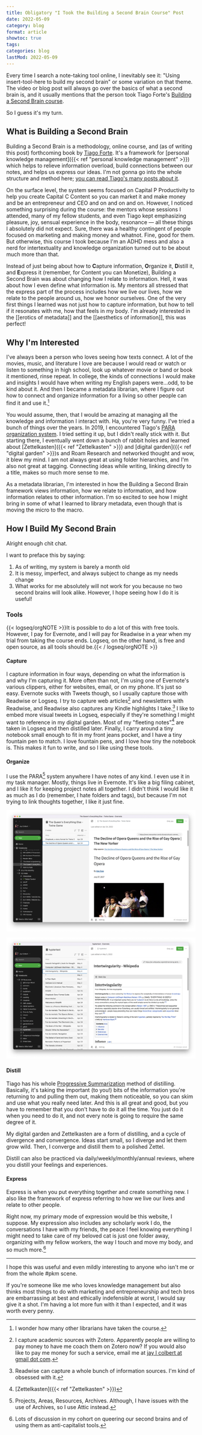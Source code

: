 ```yaml
---
title: Obligatory "I Took the Building a Second Brain Course" Post
date: 2022-05-09
category: blog
format: article
showtoc: true
tags:
categories: blog
lastMod: 2022-05-09
---
```

Every time I search a note-taking tool online, I inevitably see it: "Using insert-tool-here to build my second brain" or some variation on that theme. The video or blog post will always go over the basics of what a second brain is, and it usually mentions that the person took Tiago Forte's [Building a Second Brain course](https://www.buildingasecondbrain.com/).

So I guess it's my turn.

## What is Building a Second Brain

Building a Second Brain is a methodology, online course, and (as of writing this post) forthcoming book by [Tiago Forte](https://fortelabs.co/). It's a framework for [personal knowledge management]({{< ref "personal knowledge management" >}}) which helps to relieve information overload, build connections between our notes, and helps us express our ideas. I'm not gonna go into the whole structure and method here; [you can read Tiago's many posts about it](https://fortelabs.co/blog/category/topics/building-a-second-brain/).

On the surface level, the system seems focused on Capital P Productivity to help you create Capital C Content so you can market it and make money and be an entrepreneur and CEO and on and on and on. However, I noticed something surprising during the course: the mentors whose sessions I attended, many of my fellow students, and even Tiago kept emphasizing pleasure, joy, sensual experience in the body, resonance — all these things I absolutely did not expect. Sure, there was a healthy contingent of people focused on marketing and making money and whatnot. Fine, good for them. But otherwise, this course I took because I'm an ADHD mess and also a nerd for intertextuality and knowledge organization turned out to be about much more than that.

Instead of just being about how to **C**apture information, **O**rganize it, **D**istill it, and **E**xpress it (remember, for Content you can Monetize), Building a Second Brain was about changing how I relate to information. Hell, it was about how I even define what information is. My mentors all stressed that the express part of the process includes how we live our lives, how we relate to the people around us, how we honor ourselves. One of the very first things I learned was not just how to capture information, but how to tell if it resonates with me, how that feels in my body. I'm already interested in the [[erotics of metadata]] and the [[aesthetics of information]], this was perfect!

## Why I'm Interested

I've always been a person who loves seeing how texts connect. A lot of the movies, music, and literature I love are because I would read or watch or listen to something in high school, look up whatever movie or band or book it mentioned, rinse repeat. In college, the kinds of connections I would make and insights I would have when writing my English papers were...odd, to be kind about it. And then I became a metadata librarian, where I figure out how to connect and organize information for a living so other people can find it and use it.[^1]

You would assume, then, that I would be amazing at managing all the knowledge and information I interact with. Ha, you're very funny. I've tried a bunch of things over the years. In 2019, I encountered Tiago's [PARA organization system](https://fortelabs.co/blog/para/). I tried setting it up, but I didn't really stick with it. But starting there, I eventually went down a bunch of rabbit holes and learned about [Zettelkasten]({{< ref "Zettelkasten" >}}) and [digital garden]({{< ref "digital garden" >}})s and Roam Research and networked thought and wow, it blew my mind. I am not always great at using folder hierarchies, and I'm also not great at tagging. Connecting ideas while writing, linking directly to a title, makes so much more sense to me.

As a metadata librarian, I'm interested in how the Building a Second Brain framework views information, how we relate to information, and how information relates to other information. I'm so excited to see how I might bring in some of what I learned to library metadata, even though that is moving the micro to the macro.

[^1]: I wonder how many other librarians have taken the course.

## How I Build My Second Brain

Alright enough chit chat.

I want to preface this by saying:
1. As of writing, my system is barely a month old
2. It is messy, imperfect, and always subject to change as my needs change
3. What works for me absolutely will not work for you because no two second brains will look alike. However, I hope seeing how I do it is useful!

### Tools

{{< logseq/orgNOTE >}}It is possible to do a lot of this with free tools. However, I pay for Evernote, and I will pay for Readwise in a year when my trial from taking the course ends. Logseq, on the other hand, is free and open source, as all tools should be.{{< / logseq/orgNOTE >}}

#### Capture

I capture information in four ways, depending on what the information is and why I'm capturing it. More often than not, I'm using one of Evernote's various clippers, either for websites, email, or on my phone. It's just so easy. Evernote sucks with Tweets though, so I usually capture those with Readwise or Logseq. I try to capture web articles[^2] and newsletters with Readwise, and Readwise also captures any Kindle highlights I take.[^3] I like to embed more visual tweets in Logseq, especially if they're something I might want to reference in my digital garden. Most of my "fleeting notes"[^4] are taken in Logseq and then distilled later. Finally, I carry around a tiny notebook small enough to fit in my front jeans pocket, and I have a tiny fountain pen to match. I love fountain pens, and I love how tiny the notebook is. This makes it fun to write, and so I like using these tools.

[^2]: I capture academic sources with Zotero. Apparently people are willing to pay money to have me coach them on Zotero now? If you would also like to pay me money for such a service, email me at [jay l colbert at gmail dot com](mailto:jaylcolbert@gmail.com).

[^3]: Readwise can capture a whole bunch of information sources. I'm kind of obsessed with it.

[^4]: [Zettelkasten]({{< ref "Zettelkasten" >}})

#### Organize

I use the PARA[^5] system anywhere I have notes of any kind. I even use it in my task manager. Mostly, things live in Evernote. It's like a big filing cabinet, and I like it for keeping project notes all together. I didn't think I would like it as much as I do (remember, I hate folders and tags), but because I'm not trying to link thoughts together, I like it just fine.

![Project_Screenshot.png](/assets/project_screenshot_1652146798104_0.png)

![Resource_Screenshot.png](/assets/resource_screenshot_1652146806745_0.png)

#### Distill

Tiago has his whole [Progressive Summarization](https://fortelabs.co/blog/progressive-summarization-a-practical-technique-for-designing-discoverable-notes/) method of distilling. Basically, it's taking the important (to you!) bits of the information you're returning to and pulling them out, making them noticeable, so you can skim and use what you really need later. And this is all great and good, but you have to remember that you don't have to do it all the time. You just do it when you need to do it, and not every note is going to require the same degree of it.

My digital garden and Zettelkasten are a form of distilling, and a cycle of divergence and convergence. Ideas start small, so I diverge and let them grow wild. Then, I converge and distill them to a polished Zettel.

Distill can also be practiced via daily/weekly/monthly/annual reviews, where you distill your feelings and experiences.

#### Express

Express is when you put everything together and create something new. I also like the framework of express referring to how we live our lives and relate to other people.

Right now, my primary mode of expression would be this website, I suppose. My expression also includes any scholarly work I do, the conversations I have with my friends, the peace I feel knowing everything I might need to take care of my beloved cat is just one folder away, organizing with my fellow workers, the way I touch and move my body, and so much more.[^6]

[^5]: Projects, Areas, Resources, Archives. Although, I have issues with the use of Archives, so I use Attic instead.

[^6]: Lots of discussion in my cohort on queering our second brains and of using them as anti-capitalist tools.

-----

I hope this was useful and even mildly interesting to anyone who isn't me or from the whole #pkm scene.

If you're someone like me who loves knowledge management but also thinks most things to do with marketing and entrepreneurship and tech bros are embarrassing at best and ethically indefensible at worst, I would say give it a shot. I'm having a lot more fun with it than I expected, and it was worth every penny.
